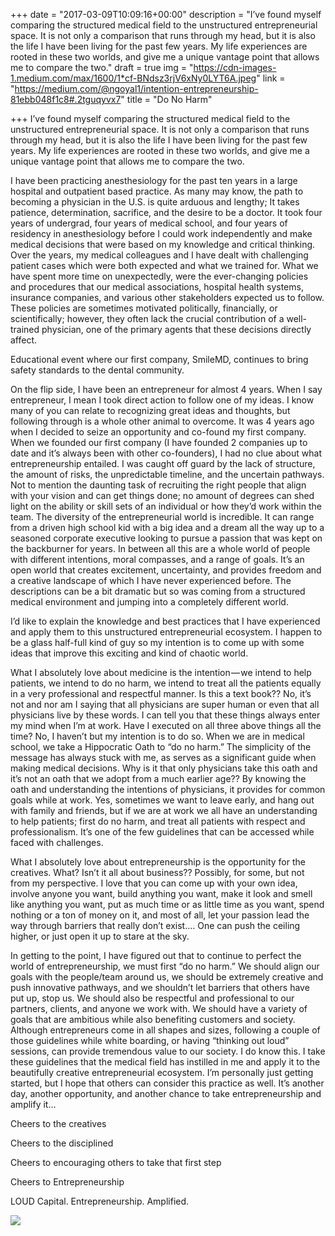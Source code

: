 +++
date = "2017-03-09T10:09:16+00:00"
description = "I’ve found myself comparing the structured medical field to the unstructured entrepreneurial space. It is not only a comparison that runs through my head, but it is also the life I have been living for the past few years. My life experiences are rooted in these two worlds, and give me a unique vantage point that allows me to compare the two."
draft = true
img = "https://cdn-images-1.medium.com/max/1600/1*cf-BNdsz3rjV6xNy0LYT6A.jpeg"
link = "https://medium.com/@ngoyal1/intention-entrepreneurship-81ebb048f1c8#.2tguqyvx7"
title = "Do No Harm"

+++
I’ve found myself comparing the structured medical field to the unstructured entrepreneurial space. It is not only a comparison that runs through my head, but it is also the life I have been living for the past few years. My life experiences are rooted in these two worlds, and give me a unique vantage point that allows me to compare the two.

I have been practicing anesthesiology for the past ten years in a large hospital and outpatient based practice. As many may know, the path to becoming a physician in the U.S. is quite arduous and lengthy; It takes patience, determination, sacrifice, and the desire to be a doctor. It took four years of undergrad, four years of medical school, and four years of residency in anesthesiology before I could work independently and make medical decisions that were based on my knowledge and critical thinking. Over the years, my medical colleagues and I have dealt with challenging patient cases which were both expected and what we trained for. What we have spent more time on unexpectedly, were the ever-changing policies and procedures that our medical associations, hospital health systems, insurance companies, and various other stakeholders expected us to follow. These policies are sometimes motivated politically, financially, or scientifically; however, they often lack the crucial contribution of a well-trained physician, one of the primary agents that these decisions directly affect.

Educational event where our first company, SmileMD, continues to bring safety standards to the dental community.

On the flip side, I have been an entrepreneur for almost 4 years. When I say entrepreneur, I mean I took direct action to follow one of my ideas. I know many of you can relate to recognizing great ideas and thoughts, but following through is a whole other animal to overcome. It was 4 years ago when I decided to seize an opportunity and co-found my first company. When we founded our first company (I have founded 2 companies up to date and it’s always been with other co-founders), I had no clue about what entrepreneurship entailed. I was caught off guard by the lack of structure, the amount of risks, the unpredictable timeline, and the uncertain pathways. Not to mention the daunting task of recruiting the right people that align with your vision and can get things done; no amount of degrees can shed light on the ability or skill sets of an individual or how they’d work within the team. The diversity of the entrepreneurial world is incredible. It can range from a driven high school kid with a big idea and a dream all the way up to a seasoned corporate executive looking to pursue a passion that was kept on the backburner for years. In between all this are a whole world of people with different intentions, moral compasses, and a range of goals. It’s an open world that creates excitement, uncertainty, and provides freedom and a creative landscape of which I have never experienced before. The descriptions can be a bit dramatic but so was coming from a structured medical environment and jumping into a completely different world.

I’d like to explain the knowledge and best practices that I have experienced and apply them to this unstructured entrepreneurial ecosystem. I happen to be a glass half-full kind of guy so my intention is to come up with some ideas that improve this exciting and kind of chaotic world.

What I absolutely love about medicine is the intention — we intend to help patients, we intend to do no harm, we intend to treat all the patients equally in a very professional and respectful manner. Is this a text book?? No, it’s not and nor am I saying that all physicians are super human or even that all physicians live by these words. I can tell you that these things always enter my mind when I’m at work. Have I executed on all three above things all the time? No, I haven’t but my intention is to do so. When we are in medical school, we take a Hippocratic Oath to “do no harm.” The simplicity of the message has always stuck with me, as serves as a significant guide when making medical decisions. Why is it that only physicians take this oath and it’s not an oath that we adopt from a much earlier age?? By knowing the oath and understanding the intentions of physicians, it provides for common goals while at work. Yes, sometimes we want to leave early, and hang out with family and friends, but if we are at work we all have an understanding to help patients; first do no harm, and treat all patients with respect and professionalism. It’s one of the few guidelines that can be accessed while faced with challenges.

What I absolutely love about entrepreneurship is the opportunity for the creatives. What? Isn’t it all about business?? Possibly, for some, but not from my perspective. I love that you can come up with your own idea, involve anyone you want, build anything you want, make it look and smell like anything you want, put as much time or as little time as you want, spend nothing or a ton of money on it, and most of all, let your passion lead the way through barriers that really don’t exist…. One can push the ceiling higher, or just open it up to stare at the sky.

In getting to the point, I have figured out that to continue to perfect the world of entrepreneurship, we must first “do no harm.” We should align our goals with the people/team around us, we should be extremely creative and push innovative pathways, and we shouldn’t let barriers that others have put up, stop us. We should also be respectful and professional to our partners, clients, and anyone we work with. We should have a variety of goals that are ambitious while also benefiting customers and society. Although entrepreneurs come in all shapes and sizes, following a couple of those guidelines while white boarding, or having “thinking out loud” sessions, can provide tremendous value to our society. I do know this. I take these guidelines that the medical field has instilled in me and apply it to the beautifully creative entrepreneurial ecosystem. I’m personally just getting started, but I hope that others can consider this practice as well. It’s another day, another opportunity, and another chance to take entrepreneurship and amplify it…

Cheers to the creatives

Cheers to the disciplined

Cheers to encouraging others to take that first step

Cheers to Entrepreneurship

LOUD Capital. Entrepreneurship. Amplified.

![](/uploads/2017/03/10/LOUDCapitalTeam.png)